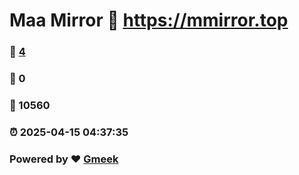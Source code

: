 # Maa Mirror :link: https://mmirror.top 
### :page_facing_up: [4](https://mmirror.top/tag.html) 
### :speech_balloon: 0 
### :hibiscus: 10560 
### :alarm_clock: 2025-04-15 04:37:35 
### Powered by :heart: [Gmeek](https://github.com/Meekdai/Gmeek)
